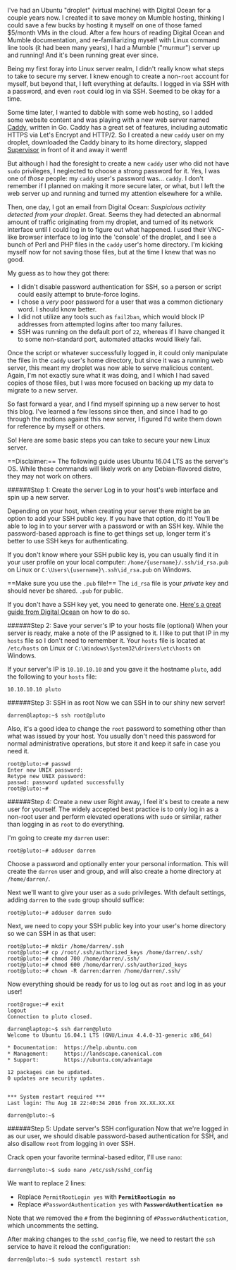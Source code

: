 I've had an Ubuntu "droplet" (virtual machine) with Digital Ocean for a couple years now. I created it to save money on Mumble hosting, thinking I could save a few bucks by hosting it myself on one of those famed $5/month VMs in the cloud. After a few hours of reading Digital Ocean and Mumble documentation, and re-familiarizing myself with Linux command line tools (it had been many years), I had a Mumble ("murmur") server up and running! And it's been running great ever since.

Being my first foray into Linux server realm, I didn't really know what steps to take to secure my server. I knew enough to create a non-`root` account for myself, but beyond that, I left everything at defaults. I logged in via SSH with a password, and even `root` could log in via SSH. Seemed to be okay for a time.

Some time later, I wanted to dabble with some web hosting, so I added some website content and was playing with a new web server named [Caddy](https://caddyserver.com), written in Go. Caddy has a great set of features, including automatic HTTPS via Let's Encrypt and HTTP/2. So I created a new `caddy` user on my droplet, downloaded the Caddy binary to its home directory, slapped [Supervisor](http://supervisord.org) in front of it and away it went!

But although I had the foresight to create a new `caddy` user who did not have `sudo` privileges, I neglected to choose a strong password for it. Yes, I was one of *those* people: my `caddy` user's password was... `caddy`. I don't remember if I planned on making it more secure later, or what, but I left the web server up and running and turned my attention elsewhere for a while.

Then, one day, I got an email from Digital Ocean: *Suspicious activity detected from your droplet*. Great. Seems they had detected an abnormal amount of traffic originating from my droplet, and turned of its network interface until I could log in to figure out what happened. I used their VNC-like browser interface to log into the 'console' of the droplet, and I see a bunch of Perl and PHP files in the `caddy` user's home directory. I'm kicking myself now for not saving those files, but at the time I knew that was no good.

My guess as to how they got there:

* I didn't disable password authentication for SSH, so a person or script could easily attempt to brute-force logins.
* I chose a *very* poor password for a user that was a common dictionary word. I should know better.
* I did not utilize any tools such as `fail2ban`, which would block IP addresses from attempted logins after too many failures.
* SSH was running on the default port of `22`, whereas if I have changed it to some non-standard port, automated attacks would likely fail.

Once the script or whatever successfully logged in, it could only manipulate the files in the `caddy` user's home directory, but since it was a running web server, this meant my droplet was now able to serve malicious content. Again, I'm not exactly sure what it was doing, and I which I had saved copies of those files, but I was more focused on backing up my data to migrate to a new server.

So fast forward a year, and I find myself spinning up a new server to host this blog. I've learned a few lessons since then, and since I had to go through the motions against this new server, I figured I'd write them down for reference by myself or others.

So! Here are some basic steps you can take to secure your new Linux server.

==Disclaimer:== The following guide uses Ubuntu 16.04 LTS as the server's OS. While these commands will likely work on any Debian-flavored distro, they may not work on others.

######Step 1: Create the server
Log in to your host's web interface and spin up a new server.

Depending on your host, when creating your server there might be an option to add your SSH public key. If you have that option, do it! You'll be able to log in to your server with a password or with an SSH key. While the password-based approach is fine to get things set up, longer term it's better to use SSH keys for authenticating.

If you don't know where your SSH public key is, you can usually find it in your user profile on your local computer: `/home/{username}/.ssh/id_rsa.pub` on Linux or `C:\Users\{username}\.ssh\id_rsa.pub` on Windows.

==Make sure you use the `.pub` file!== The `id_rsa` file is your *private* key and should never be shared. `.pub` for public.

If you don't have a SSH key yet, you need to generate one. [Here's a great guide from Digital Ocean](https://www.digitalocean.com/community/tutorials/how-to-set-up-ssh-keys--2) on how to do so.

######Step 2: Save your server's IP to your hosts file (optional)
When your server is ready, make a note of the IP assigned to it. I like to put that IP in my `hosts` file so I don't need to remember it. Your `hosts` file is located at `/etc/hosts` on Linux or `C:\Windows\System32\drivers\etc\hosts` on Windows.

If your server's IP is `10.10.10.10` and you gave it the hostname `pluto`, add the following to your `hosts` file:

    10.10.10.10 pluto

######Step 3: SSH in as root
Now we can SSH in to our shiny new server!

    darren@laptop:~$ ssh root@pluto

Also, it's a good idea to change the `root` password to something other than what was issued by your host. You usually don't need this password for normal administrative operations, but store it and keep it safe in case you need it.

    root@pluto:~# passwd
    Enter new UNIX password: 
    Retype new UNIX password: 
    passwd: password updated successfully
    root@pluto:~# 

######Step 4: Create a new user
Right away, I feel it's best to create a new user for yourself. The widely accepted best practice is to only log in as a non-root user and perform elevated operations with `sudo` or similar, rather than logging in as `root` to do everything.

I'm going to create my `darren` user:

    root@pluto:~# adduser darren

Choose a password and optionally enter your personal information. This will create the `darren` user and group, and will also create a home directory at `/home/darren/`.

Next we'll want to give your user as a `sudo` privileges. With default settings, adding `darren` to the `sudo` group should suffice:

    root@pluto:~# adduser darren sudo

Next, we need to copy your SSH public key into your user's home directory so we can SSH in as that user:

    root@pluto:~# mkdir /home/darren/.ssh
    root@pluto:~# cp /root/.ssh/authorized_keys /home/darren/.ssh/
    root@pluto:~# chmod 700 /home/darren/.ssh/
    root@pluto:~# chmod 600 /home/darren/.ssh/authorized_keys
    root@pluto:~# chown -R darren:darren /home/darren/.ssh/

Now everything should be ready for us to log out as `root` and log in as your user!

    root@rogue:~# exit
    logout
    Connection to pluto closed.

    darren@laptop:~$ ssh darren@pluto
    Welcome to Ubuntu 16.04.1 LTS (GNU/Linux 4.4.0-31-generic x86_64)

    * Documentation:  https://help.ubuntu.com
    * Management:     https://landscape.canonical.com
    * Support:        https://ubuntu.com/advantage

    12 packages can be updated.
    0 updates are security updates.


    *** System restart required ***
    Last login: Thu Aug 18 22:40:34 2016 from XX.XX.XX.XX

    darren@pluto:~$

######Step 5: Update server's SSH configuration
Now that we're logged in as our user, we should disable password-based authentication for SSH, and also disallow `root` from logging in over SSH.

Crack open your favorite terminal-based editor, I'll use `nano`:

    darren@pluto:~$ sudo nano /etc/ssh/sshd_config

We want to replace 2 lines:

- Replace `PermitRootLogin yes` with **`PermitRootLogin no`**
- Replace `#PasswordAuthentication yes` with **`PasswordAuthentication no`**

Note that we removed the `#` from the beginning of `#PasswordAuthentication`, which uncomments the setting.

After making changes to the `sshd_config` file, we need to restart the `ssh` service to have it reload the configuration:

    darren@pluto:~$ sudo systemctl restart ssh

